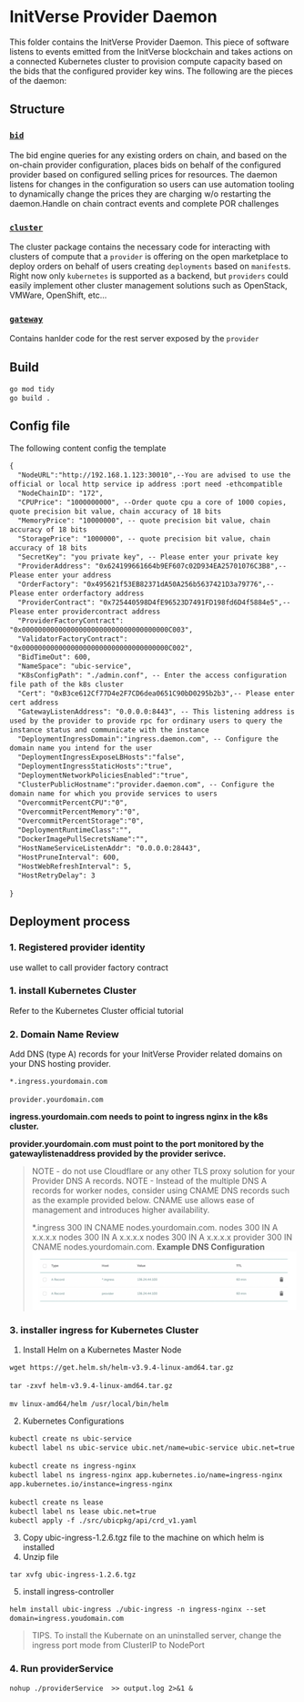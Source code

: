 # InitVerse Provider Daemon


This folder contains the InitVerse Provider Daemon. This piece of software listens to events emitted from the InitVerse blockchain and takes actions on a connected Kubernetes cluster to provision compute capacity based on the bids that the configured provider key wins. The following are the pieces of the daemon:


## Structure

### [`bid`](./bid)

The bid engine queries for any existing orders on chain, and based on the on-chain provider configuration, places bids on behalf of the configured provider based on configured selling prices for resources. The daemon listens for changes in the configuration so users can use automation tooling to dynamically change the prices they are charging w/o restarting the daemon.Handle on chain contract events and complete POR challenges

### [`cluster`](./cluster)

The cluster package contains the necessary code for interacting with clusters of compute that a `provider` is offering on the open marketplace to deploy orders on behalf of users creating `deployments` based on `manifest`s. Right now only `kubernetes` is supported as a backend, but `providers` could easily implement other cluster management solutions such as OpenStack, VMWare, OpenShift, etc...


### [`gateway`](./gateway)

Contains hanlder code for the rest server exposed by the `provider`

## Build
```
go mod tidy
go build .
```
## Config file
The following content config the template
```
{
  "NodeURL":"http://192.168.1.123:30010",--You are advised to use the official or local http service ip address :port need -ethcompatible
  "NodeChainID": "172",
  "CPUPrice": "1000000000", --Order quote cpu a core of 1000 copies, quote precision bit value, chain accuracy of 18 bits
  "MemoryPrice": "10000000", -- quote precision bit value, chain accuracy of 18 bits
  "StoragePrice": "1000000", -- quote precision bit value, chain accuracy of 18 bits
  "SecretKey": "you private key", -- Please enter your private key
  "ProviderAddress": "0x624199661664b9EF607c02D934EA25701076C3B8",-- Please enter your address
  "OrderFactory": "0x495621f53EB82371dA50A256b5637421D3a79776",-- Please enter orderfactory address
  "ProviderContract": "0x725440598D4fE96523D7491FD198fd6D4f5884e5",-- Please enter providercontract address
  "ProviderFactoryContract": "0x000000000000000000000000000000000000C003",
  "ValidatorFactoryContract": "0x000000000000000000000000000000000000C002",
  "BidTimeOut": 600,
  "NameSpace": "ubic-service",
  "K8sConfigPath": "./admin.conf", -- Enter the access configuration file path of the k8s cluster
  "Cert": "0xB3ce612Cf77D4e2F7CD6dea0651C90bD0295b2b3",-- Please enter cert address
  "GatewayListenAddress": "0.0.0.0:8443", -- This listening address is used by the provider to provide rpc for ordinary users to query the instance status and communicate with the instance
  "DeploymentIngressDomain":"ingress.daemon.com", -- Configure the domain name you intend for the user
  "DeploymentIngressExposeLBHosts":"false",
  "DeploymentIngressStaticHosts":"true",
  "DeploymentNetworkPoliciesEnabled":"true",
  "ClusterPublicHostname":"provider.daemon.com", -- Configure the domain name for which you provide services to users
  "OvercommitPercentCPU":"0",
  "OvercommitPercentMemory":"0",
  "OvercommitPercentStorage":"0",
  "DeploymentRuntimeClass":"",
  "DockerImagePullSecretsName":"",
  "HostNameServiceListenAddr": "0.0.0.0:28443",
  "HostPruneInterval": 600,
  "HostWebRefreshInterval": 5,
  "HostRetryDelay": 3

}
```
## Deployment process

### 1. Registered provider identity

use wallet to call provider factory contract

### 1. install Kubernetes Cluster

Refer to the Kubernetes Cluster official tutorial

### 2. Domain Name Review

Add DNS (type A) records for your InitVerse Provider related domains on your DNS hosting provider.
```
*.ingress.yourdomain.com

provider.yourdomain.com
```
**ingress.yourdomain.com needs to point to ingress nginx in the k8s cluster.**

**provider.yourdomain.com must point to the port monitored by the gatewaylistenaddress provided by the provider serivce.**
> NOTE - do not use Cloudflare or any other TLS proxy solution for your Provider DNS A records.
> NOTE - Instead of the multiple DNS A records for worker nodes, consider using CNAME DNS records such as the example provided below.  CNAME use allows ease of management and introduces higher availability.
>
> *.ingress 300 IN CNAME nodes.yourdomain.com.
> nodes 300 IN A x.x.x.x
> nodes 300 IN A x.x.x.x
> nodes 300 IN A x.x.x.x
> provider 300 IN CNAME nodes.yourdomain.com.
**Example DNS Configuration**
![img.png](img.png)
### 3. installer ingress for Kubernetes Cluster
1. Install Helm on a Kubernetes Master Node
```
wget https://get.helm.sh/helm-v3.9.4-linux-amd64.tar.gz

tar -zxvf helm-v3.9.4-linux-amd64.tar.gz

mv linux-amd64/helm /usr/local/bin/helm

```
2. Kubernetes Configurations
```
kubectl create ns ubic-service
kubectl label ns ubic-service ubic.net/name=ubic-service ubic.net=true

kubectl create ns ingress-nginx
kubectl label ns ingress-nginx app.kubernetes.io/name=ingress-nginx app.kubernetes.io/instance=ingress-nginx

kubectl create ns lease
kubectl label ns lease ubic.net=true
kubectl apply -f ./src/ubicpkg/api/crd_v1.yaml
```
3. Copy ubic-ingress-1.2.6.tgz file to the machine on which helm is installed
4. Unzip file
```
tar xvfg ubic-ingress-1.2.6.tgz
```
5. install ingress-controller
```
helm install ubic-ingress ./ubic-ingress -n ingress-nginx --set domain=ingress.youdomain.com
```
> TIPS. To install the Kubernate on an uninstalled server, change the ingress port mode from ClusterIP to NodePort
### 4. Run providerService
```
nohup ./providerService  >> output.log 2>&1 &
```

   

